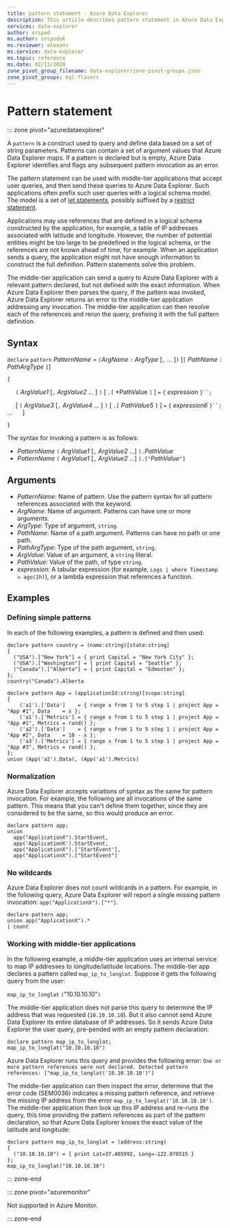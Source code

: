 ```yaml
---
title: pattern statement - Azure Data Explorer
description: This article describes pattern statement in Azure Data Explorer.
services: data-explorer
author: orspod
ms.author: orspodek
ms.reviewer: alexans
ms.service: data-explorer
ms.topic: reference
ms.date: 02/13/2020
zone_pivot_group_filename: data-explorer/zone-pivot-groups.json
zone_pivot_groups: kql-flavors
---
```


# Pattern statement

::: zone pivot="azuredataexplorer"

A `pattern` is a construct used to query and define data based on a set of string parameters. Patterns can contain a set of argument values that Azure Data Explorer maps. If a pattern is declared but is empty, Azure Data Explorer identifies and flags any subsequent pattern invocation as an error. 

The pattern statement can be used with middle-tier applications that accept user queries, and then send these queries to Azure Data Explorer. Such applications often prefix such user queries with a logical schema model. The model is a set of [let statements](letstatement.md), possibly suffixed by a [restrict statement](restrictstatement.md). 

Applications may use references that are defined in a logical schema constructed by the application, for example, a table of IP addresses associated with latitude and longitude. However, the number of potential entities might be too large to be predefined in the logical schema, or the references are not known ahead of time, for example. When an application sends a query, the application might not have enough information to construct the full definition. Pattern statements solve this problem. 

The middle-tier application can send a query to Azure Data Explorer with a relevant pattern declared, but not defined with the exact information. When Azure Data Explorer then parses the query, if the pattern was invoked, Azure Data Explorer returns an error to the middle-tier application addressing any invocation. The middle-tier application can then resolve each of the references and rerun the query, prefixing it with the full pattern definition.

## Syntax

`declare` `pattern` *PatternName* = `(`*ArgName* `:` *ArgType* [`,` ... ]`)` [`[` *PathName* `:` *PathArgType* `]`]

`{`

&nbsp;&nbsp;&nbsp;&nbsp; `(` *ArgValue1* [`,` *ArgValue2* ... ] `)` [ `.[` *PathValue `]` ] `=` `{`  *expression*  `}``;`

&nbsp;&nbsp;&nbsp;&nbsp; [ `(` *ArgValue3* [`,` *ArgValue4* ... ] `)` [ `.[` *PathValue5* `]` ] `=` `{`  *expression6*  `}``;` ...
&nbsp;&nbsp;&nbsp;&nbsp; ]

`}`

The syntax for invoking a pattern is as follows:

* *PatternName* `(` *ArgValue1* [`,` *ArgValue2* ...] `).`*PathValue*
* *PatternName* `(` *ArgValue1* [`,` *ArgValue2* ...] `).["`*PathValue*`"]`

## Arguments

* *PatternName*: Name of pattern. Use the pattern syntax for all pattern references associated with the keyword.
* *ArgName*: Name of argument. Patterns can have one or more arguments.
* *ArgType*: Type of argument, `string`.
* *PathName*: Name of a path argument. Patterns can have no path or one path.
* *PathArgType*: Type of the path argument, `string`.
* *ArgValue*: Value of an argument, a `string` literal.
* *PathValue*: Value of the path, of type `string`.
* *expression*: A tabular expression (for example, `Logs | where Timestamp > ago(1h)`),
  or a lambda expression that references a function.

## Examples

### Defining simple patterns

In each of the following examples, a pattern is defined and then used:

```kusto
declare pattern country = (name:string)[state:string]
{
  ("USA").["New York"] = { print Capital = "New York City" };
  ("USA").["Washington"] = { print Capital = "Seattle" };
  ("Canada").["Alberta"] = { print Capital = "Edmonton" };
};
country("Canada").Alberta
```

```kusto
declare pattern App = (applicationId:string)[scope:string]  
{
    ('a1').['Data']    = { range x from 1 to 5 step 1 | project App = "App #1", Data    = x };
    ('a1').['Metrics'] = { range x from 1 to 5 step 1 | project App = "App #1", Metrics = rand() };
    ('a2').['Data']    = { range x from 1 to 5 step 1 | project App = "App #2", Data    = 10 - x };
    ('a3').['Metrics'] = { range x from 1 to 5 step 1 | project App = "App #3", Metrics = rand() };
};
union (App('a2').Data), (App('a1').Metrics)
```

### Normalization

Azure Data Explorer accepts variations of syntax as the same for pattern invocation. For example, the following are all invocations of the same pattern. This means that you can't define them together, since they are considered to be the same, so this would produce an error.

```kusto
declare pattern app;
union
  app("ApplicationX").StartEvent,
  app('ApplicationX').StartEvent,
  app("ApplicationX").['StartEvent'],
  app("ApplicationX").["StartEvent"]
```

### No wildcards

Azure Data Explorer does not count wildcards in a pattern. For example,
in the following query, Azure Data Explorer will report a single missing pattern invocation: `app("ApplicationX").["*"]`.

```kusto
declare pattern app;
union app("ApplicationX").*
| count
```

### Working with middle-tier applications

In the following example, a middle-tier application uses an internal service to map IP addresses to longitude/latitude locations. The middle-tier app declares a pattern called `map_ip_to_longlat`. Suppose it gets the following query from the user:

`map_ip_to_longlat` `(`"10.10.10.10"`)`

The middle-tier application does not parse this query to determine the IP address that was requested (`10.10.10.10`). But it also cannot send Azure Data Explorer its entire database of IP addresses. So it sends Azure Data Explorer the user query, pre-pended with an empty pattern declaration:

```kusto
declare pattern map_ip_to_longlat;
map_ip_to_longlat("10.10.10.10")
```

Azure Data Explorer runs this query and provides the following error: `One or more pattern references were not declared. Detected pattern references: ["map_ip_to_longlat('10.10.10.10')"]`

The middle-tier application can then inspect the error, determine that the error code (SEM0036) indicates a missing pattern reference, and retrieve the missing IP address from the error `map_ip_to_longlat('10.10.10.10')`. The middle-tier application then look up this IP address and re-runs the query, this time providing the pattern references as part of the pattern declaration, so that Azure Data Explorer knows the exact value of the latitude and longitude:

```kusto
declare pattern map_ip_to_longlat = (address:string)
{
  ("10.10.10.10") = { print Lat=37.405992, Long=-122.078515 }
};
map_ip_to_longlat("10.10.10.10")
```

::: zone-end

::: zone pivot="azuremonitor"

Not supported in Azure Monitor.

::: zone-end

